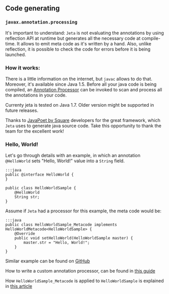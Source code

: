 <div class="page-header">
  <h2>Code generating</h2>
</div>

### `javax.annotation.processing`

It's important to understand: `Jeta` is not evaluating the annotations by using reflection API at runtime but generates all the necessary code at compile-time. It allows to emit meta code as it's written by a hand. Also, unlike reflection, it is possible to check the code for errors before it is being launched.


### How it works:
There is a little information on the internet, but `javac` allows to do that. Moreover, it's available since   Java <span class="label label-info">1.5</span>. Before all your java code is being compiled, an [Annotation Processor](https://docs.oracle.com/javase/7/docs/api/javax/annotation/processing/Processor.html) can be invoked to scan and process all the annotations in your code.

<div class="alert alert-warning" role="alert">
    Currenty jeta is tested on Java 1.7. Older version might be supported in future releases.
</div>

<span class="label label-success">Thanks to</span> [JavaPoet by Square](https://github.com/square/javapoet) developers for the great framework, which `Jeta` uses to generate java source code. Take this opportunity to thank the team for the excellent work!

### Hello, World!
Let's go through details with an example, in which an annotation `@HelloWorld` sets "Hello, World!" value into a `String` field.

    :::java
    public @interface HelloWorld {
    }

    public class HelloWorldSample {
        @HelloWorld
        String str;
    }

Assume if `Jeta` had a processor for this example, the meta code would be:

    :::java
    public class HelloWorldSample_Metacode implements HelloWorldMetacode<HelloWorldSample> {
        @Override
        public void setHelloWorld(HelloWorldSample master) {
            master.str = "Hello, World!";
        }
    }

Similar example can be found on [GitHub](https://github.com/brooth/jeta-samples)

How to write a custom annotation processor, can be found in [this guide](/guide/custom-processor)

How `HelloWorldSample_Metacode` is applied to `HelloWorldSample` is explained in [this article](/guide/at-runtime)


